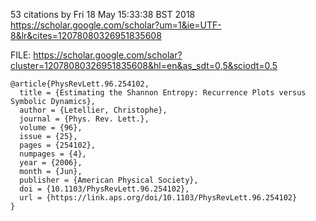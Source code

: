 53 citations
by Fri 18 May 15:33:38 BST 2018
https://scholar.google.com/scholar?um=1&ie=UTF-8&lr&cites=12078080326951835608

FILE: 
https://scholar.google.com/scholar?cluster=12078080326951835608&hl=en&as_sdt=0,5&sciodt=0,5

```
@article{PhysRevLett.96.254102,
  title = {Estimating the Shannon Entropy: Recurrence Plots versus Symbolic Dynamics},
  author = {Letellier, Christophe},
  journal = {Phys. Rev. Lett.},
  volume = {96},
  issue = {25},
  pages = {254102},
  numpages = {4},
  year = {2006},
  month = {Jun},
  publisher = {American Physical Society},
  doi = {10.1103/PhysRevLett.96.254102},
  url = {https://link.aps.org/doi/10.1103/PhysRevLett.96.254102}
}
```



